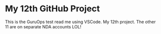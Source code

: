 # My 12th GitHub Project
This is the GuruOps test read me using VSCode. My 12th project. The other 11 are on separate NDA accounts LOL!